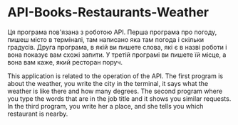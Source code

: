# API-Books-Restaurants-Weather

Ця програма пов'язана з роботою API. Перша програма про погоду, пишеш місто в терміналі, там написано яка там погода і скільки градусів. Друга програма, в якій ви пишете слова, які є в назві роботи і вона показує вам схожі запити. У третій програмі ви пишете їй місце, а вона вам каже, який ресторан поруч.

This application is related to the operation of the API. The first program is about the weather, you write the city in the terminal, it says what the weather is like there and how many degrees. The second program where you type the words that are in the job title and it shows you similar requests. In the third program, you write her a place, and she tells you which restaurant is nearby.